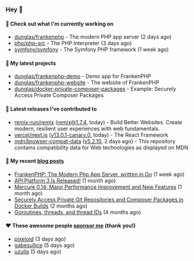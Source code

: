 ### Hey 👋

#### 👷 Check out what I'm currently working on

- [dunglas/frankenphp](https://github.com/dunglas/frankenphp) - The modern PHP app server (2 days ago)
- [php/php-src](https://github.com/php/php-src) - The PHP Interpreter (3 days ago)
- [symfony/symfony](https://github.com/symfony/symfony) - The Symfony PHP framework (1 week ago)

#### 🌱 My latest projects

- [dunglas/frankenphp-demo](https://github.com/dunglas/frankenphp-demo) - Demo app for FrankenPHP
- [dunglas/frankenphp-website](https://github.com/dunglas/frankenphp-website) - The website of FrankenPHP
- [dunglas/docker-private-composer-packages](https://github.com/dunglas/docker-private-composer-packages) - Example: Securely Access Private Composer Packages

#### 🔭 Latest releases I've contributed to

- [remix-run/remix](https://github.com/remix-run/remix) ([remix@1.7.4](https://github.com/remix-run/remix/releases/tag/remix%401.7.4), today) - Build Better Websites. Create modern, resilient user experiences with web fundamentals.
- [vercel/next.js](https://github.com/vercel/next.js) ([v13.0.1-canary.0](https://github.com/vercel/next.js/releases/tag/v13.0.1-canary.0), today) - The React Framework
- [mdn/browser-compat-data](https://github.com/mdn/browser-compat-data) ([v5.2.10](https://github.com/mdn/browser-compat-data/releases/tag/v5.2.10), 2 days ago) - This repository contains compatibility data for Web technologies as displayed on MDN

#### 📜 My recent [blog posts](https://dunglas.fr)

- [FrankenPHP: The Modern Php App Server, written in Go](https://dunglas.dev/2022/10/frankenphp-the-modern-php-app-server-written-in-go/) (1 week ago)
- [API Platform 3 Is Released!](https://dunglas.dev/2022/09/api-platform-3-is-released/) (1 month ago)
- [Mercure 0.14: Major Performance Improvement and New Features](https://dunglas.dev/2022/09/mercure-0-14/) (1 month ago)
- [Securely Access Private Git Repositories and Composer Packages in Docker Builds](https://dunglas.dev/2022/08/securely-access-private-git-repositories-and-composer-packages-in-docker-builds/) (2 months ago)
- [Goroutines, threads, and thread IDs](https://dunglas.dev/2022/05/goroutines-threads-and-thread-ids/) (4 months ago)

#### ❤️ These awesome people [sponsor me](https://github.com/sponsors/dunglas) (thank you!)

- [pixeloid](https://github.com/pixeloid) (3 days ago)
- [gabesullice](https://github.com/gabesullice) (5 days ago)
- [uzulla](https://github.com/uzulla) (5 days ago)
